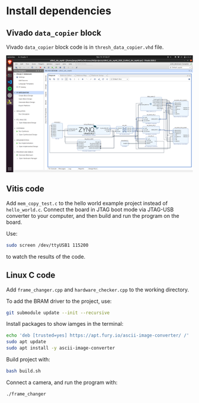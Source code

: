 # Install dependencies

## Vivado `data_copier` block
Vivado `data_copier` block code is in `thresh_data_copier.vhd` file.

![vivado_block_diagram](./images/vivado.png)

## Vitis code
Add `mem_copy_test.c` to the hello world example project instead of `hello_world.c`. Connect the board in JTAG boot mode via JTAG-USB converter to your computer, and then build and run the program on the board.

Use:
```bash
sudo screen /dev/ttyUSB1 115200
```
to watch the results of the code.

## Linux C code
Add `frame_changer.cpp` and `hardware_checker.cpp` to the working directory.

To add the BRAM driver to the project, use:
```bash
git submodule update --init --recursive
```

Install packages to show iamges in the terminal:
```bash
echo 'deb [trusted=yes] https://apt.fury.io/ascii-image-converter/ /' | sudo tee /etc/apt/sources.list.d/ascii-image-converter.list
sudo apt update
sudo apt install -y ascii-image-converter
```

Build project with:
```bash
bash build.sh
```

Connect a camera, and run the program with:
```bash
./frame_changer
```
